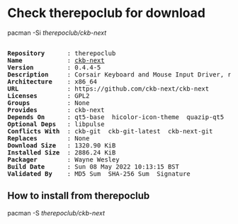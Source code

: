 # Check therepoclub for download

pacman -Si *therepoclub/ckb-next*

<div class="highlight"><pre class="highlight"><text>
<b>Repository</b>      : therepoclub
<b>Name</b>            : <a href="../../x86_64/ckb-next-0.5.0-1-x86_64.pkg.tar.zst">ckb-next</a>
<b>Version</b>         : 0.4.4-5
<b>Description</b>     : Corsair Keyboard and Mouse Input Driver, release version
<b>Architecture</b>    : x86_64
<b>URL</b>             : https://github.com/ckb-next/ckb-next
<b>Licenses</b>        : GPL2
<b>Groups</b>          : None
<b>Provides</b>        : ckb-next
<b>Depends On</b>      : qt5-base  hicolor-icon-theme  quazip-qt5  qt5-tools  libxcb  xcb-util-wm  qt5-x11extras  libdbusmenu-qt5  python3  python-pyqt5
<b>Optional Deps</b>   : libpulse
<b>Conflicts With</b>  : ckb-git  ckb-git-latest  ckb-next-git
<b>Replaces</b>        : None
<b>Download Size</b>   : 1320.90 KiB
<b>Installed Size</b>  : 2886.24 KiB
<b>Packager</b>        : Wayne Wesley <wayne6324@gmail.com>
<b>Build Date</b>      : Sun 08 May 2022 10:13:15 BST
<b>Validated By</b>    : MD5 Sum  SHA-256 Sum  Signature
</text></pre></div>

## How to install from therepoclub

pacman -S *therepoclub/ckb-next*
